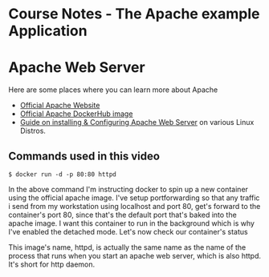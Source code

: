 # Course Notes - The Apache example Application


# Apache Web Server
Here are some places where you can learn more about Apache

- [Official Apache Website](https://httpd.apache.org/)
- [Official Apache DockerHub image](https://hub.docker.com/_/httpd)
- [Guide on installing & Configuring Apache Web Server](https://www.digitalocean.com/community/tutorial_collections/21) on various Linux Distros.



## Commands used in this video

```
$ docker run -d -p 80:80 httpd
```

In the above command I'm instructing docker to spin up a new container using the official apache image. I've setup portforwarding so that any traffic i send from my workstation using localhost and port 80, get's forward to the container's port 80, since that's the default port that's baked into the apache image. I want this container to run in the background which is why I've enabled the detached mode. Let's now check our container's status


This image's name, httpd, is actually the same name as the name of the process that runs when you start an apache web server, which is also httpd. It's short for http daemon.